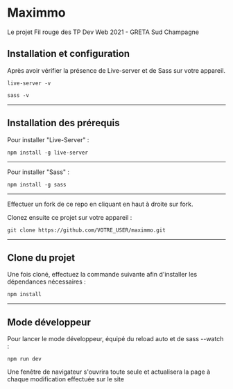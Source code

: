 # Maximmo

Le projet Fil rouge des TP Dev Web 2021 - GRETA Sud Champagne

## Installation et configuration

Après avoir vérifier la présence de Live-server et de Sass sur votre appareil.

```
live-server -v 
```

```
sass -v
```

---

## Installation des prérequis 
Pour installer "Live-Server" : 
```
npm install -g live-server 
```

---

Pour installer "Sass" :
```
npm install -g sass
```

---

Effectuer un fork de ce repo en cliquant en haut à droite sur fork.

Clonez ensuite ce projet sur votre appareil :
```
git clone https://github.com/VOTRE_USER/maximmo.git
```

---

## Clone du projet

Une fois cloné, effectuez la commande suivante afin d'installer les dépendances nécessaires :
```
npm install 
```

--- 

## Mode développeur

Pour lancer le mode développeur, équipé du reload auto et de sass --watch :
```
npm run dev
```
Une fenêtre de navigateur s'ouvrira toute seule et actualisera la page à chaque modification effectuée sur le site